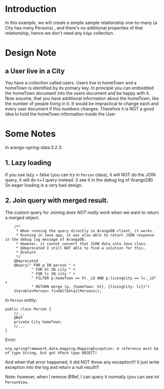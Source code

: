 # Introduction
In this example, we will create a simple sample relationship one-to-many (a City has many Persons)
, and there's no additional properties of that relationship, hence we don't need any `Edge` collection.

# Design Note
## a User live in a City
You have a collection called users. Users live in homeTown and a homeTown is identified by its primary key. In principle you can embedded the homeTown document into the users document and be happy with it.
Now assume, that you have additional information about the homeTown, like the number of people living in it. It would be impractical to change each and every user document if this numbers changes. 
Therefore it is NOT a good idea to hold the homeTown information inside the User

# Some Notes
In arango-spring-data:3.2.3:

## 1. Lazy loading
If you use lazy = false (you can try in `Person` class), it will NOT do the JOIN query, it will do n+1 query instead. (I see it in the debug log of ArangoDB)
So eager loading is a very bad design.

## 2. Join query with merged result.
The custom query for Joining *does NOT really work* when we want to return a merged object.
```
    /**
     * When running the query directly in ArangoDB client, it works.
     * Running in Java app, it was also able to return JSON response in the debug log message of ArangoDB.
     * However, it cannot convert that JSON data into Java class.
     * @deprecated I still NOT able to find a solution for this.
     * @return
     */
    @Deprecated
    @Query(" FOR p IN person " +
            " FOR ht IN city " +
            " FOR lc IN city " +
            " FILTER p.homeTown == ht._id AND p.livingCity == lc._id" +
            " RETURN merge (p, {homeTown: ht}, {livingCity: lc})")
    Iterable<Person> findAllDetailPersons();
```

In `Person` entity:
```
public class Person {
    //...
    @Ref
    private City homeTown;
    //...
} 
```
    
    
Error:
```
org.springframework.data.mapping.MappingException: A reference must be of type String, but got VPack type OBJECT! 
```

And when that error happened, it did NOT throw any exception!!! It just write exception into the log and return a null result!!!

Note: however, when I remove @Ref, I can query it normally (you can see int `PersonView`.